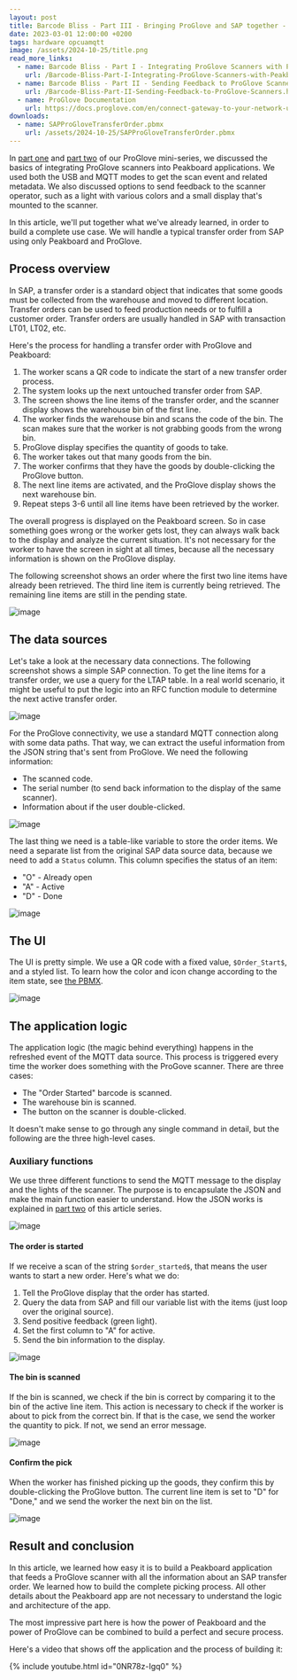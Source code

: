 ```yaml
---
layout: post
title: Barcode Bliss - Part III - Bringing ProGlove and SAP together - Transfer Order Use Case
date: 2023-03-01 12:00:00 +0200
tags: hardware opcuamqtt
image: /assets/2024-10-25/title.png
read_more_links:
  - name: Barcode Bliss - Part I - Integrating ProGlove Scanners with Peakboard
    url: /Barcode-Bliss-Part-I-Integrating-ProGlove-Scanners-with-Peakboard.html
  - name: Barcode Bliss - Part II - Sending Feedback to ProGlove Scanners
    url: /Barcode-Bliss-Part-II-Sending-Feedback-to-ProGlove-Scanners.html
  - name: ProGlove Documentation
    url: https://docs.proglove.com/en/connect-gateway-to-your-network-using-mqtt-integration.html
downloads:
  - name: SAPProGloveTransferOrder.pbmx
    url: /assets/2024-10-25/SAPProGloveTransferOrder.pbmx
---
```

In [part one](/Barcode-Bliss-Part-I-Integrating-ProGlove-Scanners-with-Peakboard.html) and [part two](/Barcode-Bliss-Part-II-Sending-Feedback-to-ProGlove-Scanners.html) of our ProGlove mini-series, we discussed the basics of integrating ProGlove scanners into Peakboard applications. We used both the USB and MQTT modes to get the scan event and related metadata. We also discussed options to send feedback to the scanner operator, such as a light with various colors and a small display that's mounted to the scanner.

In this article, we'll put together what we've already learned, in order to build a complete use case. We will handle a typical transfer order from SAP using only Peakboard and ProGlove.

## Process overview

In SAP, a transfer order is a standard object that indicates that some goods must be collected from the warehouse and moved to different location. Transfer orders can be used to feed production needs or to fulfill a customer order. Transfer orders are usually handled in SAP with transaction LT01, LT02, etc.

Here's the process for handling a transfer order with ProGlove and Peakboard:

1. The worker scans a QR code to indicate the start of a new transfer order process.
2. The system looks up the next untouched transfer order from SAP.
3. The screen shows the line items of the transfer order, and the scanner display shows the warehouse bin of the first line.
4. The worker finds the warehouse bin and scans the code of the bin. The scan makes sure that the worker is not grabbing goods from the wrong bin.
5. ProGlove display specifies the quantity of goods to take.
6. The worker takes out that many goods from the bin.
7. The worker confirms that they have the goods by double-clicking the ProGlove button.
8. The next line items are activated, and the ProGlove display shows the next warehouse bin.
9. Repeat steps 3-6 until all line items have been retrieved by the worker. 

The overall progress is displayed on the Peakboard screen. So in case something goes wrong or the worker gets lost, they can always walk back to the display and analyze the current situation. It's not necessary for the worker to have the screen in sight at all times, because all the necessary information is shown on the ProGlove display.

The following screenshot shows an order where the first two line items have already been retrieved. The third line item is currently being retrieved. The remaining line items are still in the pending state.

![image](/assets/2024-10-25/010.png)

## The data sources

Let's take a look at the necessary data connections. The following screenshot shows a simple SAP connection. To get the line items for a transfer order, we use a query for the LTAP table. In a real world scenario, it might be useful to put the logic into an RFC function module to determine the next active transfer order.

![image](/assets/2024-10-25/020.png)

For the ProGlove connectivity, we use a standard MQTT connection along with some data paths. That way, we can extract the useful information from the JSON string that's sent from ProGlove. We need the following information:
* The scanned code.
* The serial number (to send back information to the display of the same scanner).
* Information about if the user double-clicked.

![image](/assets/2024-10-25/030.png)

The last thing we need is a table-like variable to store the order items. We need a separate list from the original SAP data source data, because we need to add a `Status` column. This column specifies the status of an item:
* "O" - Already open
* "A" - Active
* "D" - Done

![image](/assets/2024-10-25/040.png)

## The UI 

The UI is pretty simple. We use a QR code with a fixed value, `$Order_Start$`, and a styled list. To learn how the color and icon change according to the item state, see [the PBMX](/assets/2024-10-25/SAPProGloveTransferOrder.pbmx).

![image](/assets/2024-10-25/050.png)

## The application logic

The application logic (the magic behind everything) happens in the refreshed event of the MQTT data source. This process is triggered every time the worker does something with the ProGove scanner. There are three cases:

* The "Order Started" barcode is scanned.
* The warehouse bin is scanned.
* The button on the scanner is double-clicked.

It doesn't make sense to go through any single command in detail, but the following are the three high-level cases.

### Auxiliary functions

We use three different functions to send the MQTT message to the display and the lights of the scanner. The purpose is to encapsulate the JSON and make the main function easier to understand. How the JSON works is explained in [part two](/Barcode-Bliss-Part-II-Sending-Feedback-to-ProGlove-Scanners.html) of this article series.

![image](/assets/2024-10-25/055.png)

#### The order is started

If we receive a scan of the string `$order_started$`, that means the user wants to start a new order. Here's what we do:
1. Tell the ProGlove display that the order has started.
2. Query the data from SAP and fill our variable list with the items (just loop over the original source).
3. Send positive feedback (green light).
4. Set the first column to "A" for active.
5. Send the bin information to the display.

![image](/assets/2024-10-25/060.png)

#### The bin is scanned

If the bin is scanned, we check if the bin is correct by comparing it to the bin of the active line item. This action is necessary to check if the worker is about to pick from the correct bin. If that is the case, we send the worker the quantity to pick. If not, we send an error message.

![image](/assets/2024-10-25/070.png)

#### Confirm the pick

When the worker has finished picking up the goods, they confirm this by double-clicking the ProGlove button. The current line item is set to "D" for "Done," and we send the worker the next bin on the list.

![image](/assets/2024-10-25/080.png)

## Result and conclusion

In this article, we learned how easy it is to build a Peakboard application that feeds a ProGlove scanner with all the information about an SAP transfer order. We learned how to build the complete picking process. All other details about the Peakboard app are not necessary to understand the logic and architecture of the app.

The most impressive part here is how the power of Peakboard and the power of ProGlove can be combined to build a perfect and secure process.

Here's a video that shows off the application and the process of building it:

{% include youtube.html id="0NR78z-Igq0" %}



